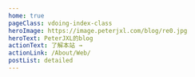 ```yaml
---
home: true
pageClass: vdoing-index-class
heroImage: https://image.peterjxl.com/blog/re0.jpg
heroText: PeterJXL的blog
actionText: 了解本站 → 
actionLink: /About/Web/
postList: detailed
---
```

<ClientOnly>
  <IndexBigImg />
  <WebInfo/>
</ClientOnly>


